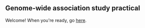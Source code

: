 ## Genome-wide association study practical

Welcome!  When you're ready, go [here](GWAS_analysis_practical%20(plink%20version).md).

